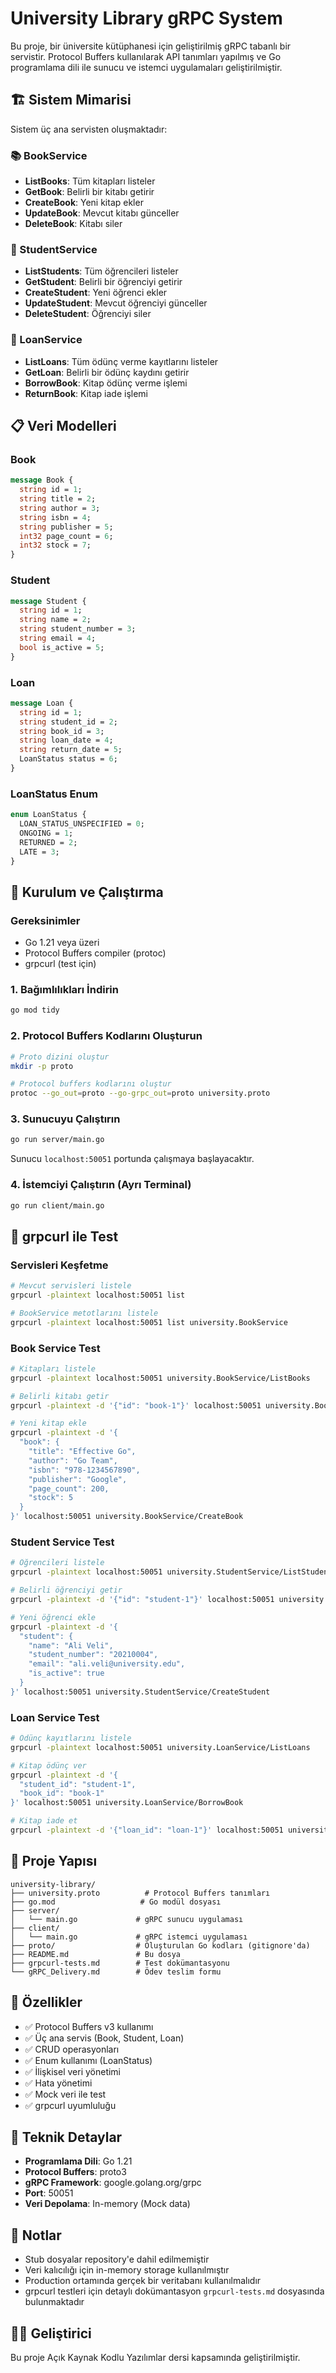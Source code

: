 # University Library gRPC System

Bu proje, bir üniversite kütüphanesi için geliştirilmiş gRPC tabanlı bir servistir. Protocol Buffers kullanılarak API tanımları yapılmış ve Go programlama dili ile sunucu ve istemci uygulamaları geliştirilmiştir.

## 🏗️ Sistem Mimarisi

Sistem üç ana servisten oluşmaktadır:

### 📚 BookService
- **ListBooks**: Tüm kitapları listeler
- **GetBook**: Belirli bir kitabı getirir
- **CreateBook**: Yeni kitap ekler
- **UpdateBook**: Mevcut kitabı günceller
- **DeleteBook**: Kitabı siler

### 👤 StudentService
- **ListStudents**: Tüm öğrencileri listeler
- **GetStudent**: Belirli bir öğrenciyi getirir
- **CreateStudent**: Yeni öğrenci ekler
- **UpdateStudent**: Mevcut öğrenciyi günceller
- **DeleteStudent**: Öğrenciyi siler

### 🔄 LoanService
- **ListLoans**: Tüm ödünç verme kayıtlarını listeler
- **GetLoan**: Belirli bir ödünç kaydını getirir
- **BorrowBook**: Kitap ödünç verme işlemi
- **ReturnBook**: Kitap iade işlemi

## 📋 Veri Modelleri

### Book
```proto
message Book {
  string id = 1;
  string title = 2;
  string author = 3;
  string isbn = 4;
  string publisher = 5;
  int32 page_count = 6;
  int32 stock = 7;
}
```

### Student
```proto
message Student {
  string id = 1;
  string name = 2;
  string student_number = 3;
  string email = 4;
  bool is_active = 5;
}
```

### Loan
```proto
message Loan {
  string id = 1;
  string student_id = 2;
  string book_id = 3;
  string loan_date = 4;
  string return_date = 5;
  LoanStatus status = 6;
}
```

### LoanStatus Enum
```proto
enum LoanStatus {
  LOAN_STATUS_UNSPECIFIED = 0;
  ONGOING = 1;
  RETURNED = 2;
  LATE = 3;
}
```

## 🚀 Kurulum ve Çalıştırma

### Gereksinimler
- Go 1.21 veya üzeri
- Protocol Buffers compiler (protoc)
- grpcurl (test için)

### 1. Bağımlılıkları İndirin
```bash
go mod tidy
```

### 2. Protocol Buffers Kodlarını Oluşturun
```bash
# Proto dizini oluştur
mkdir -p proto

# Protocol buffers kodlarını oluştur
protoc --go_out=proto --go-grpc_out=proto university.proto
```

### 3. Sunucuyu Çalıştırın
```bash
go run server/main.go
```

Sunucu `localhost:50051` portunda çalışmaya başlayacaktır.

### 4. İstemciyi Çalıştırın (Ayrı Terminal)
```bash
go run client/main.go
```

## 🧪 grpcurl ile Test

### Servisleri Keşfetme
```bash
# Mevcut servisleri listele
grpcurl -plaintext localhost:50051 list

# BookService metotlarını listele
grpcurl -plaintext localhost:50051 list university.BookService
```

### Book Service Test
```bash
# Kitapları listele
grpcurl -plaintext localhost:50051 university.BookService/ListBooks

# Belirli kitabı getir
grpcurl -plaintext -d '{"id": "book-1"}' localhost:50051 university.BookService/GetBook

# Yeni kitap ekle
grpcurl -plaintext -d '{
  "book": {
    "title": "Effective Go",
    "author": "Go Team",
    "isbn": "978-1234567890",
    "publisher": "Google",
    "page_count": 200,
    "stock": 5
  }
}' localhost:50051 university.BookService/CreateBook
```

### Student Service Test
```bash
# Öğrencileri listele
grpcurl -plaintext localhost:50051 university.StudentService/ListStudents

# Belirli öğrenciyi getir
grpcurl -plaintext -d '{"id": "student-1"}' localhost:50051 university.StudentService/GetStudent

# Yeni öğrenci ekle
grpcurl -plaintext -d '{
  "student": {
    "name": "Ali Veli",
    "student_number": "20210004",
    "email": "ali.veli@university.edu",
    "is_active": true
  }
}' localhost:50051 university.StudentService/CreateStudent
```

### Loan Service Test
```bash
# Ödünç kayıtlarını listele
grpcurl -plaintext localhost:50051 university.LoanService/ListLoans

# Kitap ödünç ver
grpcurl -plaintext -d '{
  "student_id": "student-1",
  "book_id": "book-1"
}' localhost:50051 university.LoanService/BorrowBook

# Kitap iade et
grpcurl -plaintext -d '{"loan_id": "loan-1"}' localhost:50051 university.LoanService/ReturnBook
```

## 📁 Proje Yapısı

```
university-library/
├── university.proto          # Protocol Buffers tanımları
├── go.mod                   # Go modül dosyası
├── server/
│   └── main.go             # gRPC sunucu uygulaması
├── client/
│   └── main.go             # gRPC istemci uygulaması
├── proto/                  # Oluşturulan Go kodları (gitignore'da)
├── README.md               # Bu dosya
├── grpcurl-tests.md        # Test dokümantasyonu
└── gRPC_Delivery.md        # Ödev teslim formu
```

## 🎯 Özellikler

- ✅ Protocol Buffers v3 kullanımı
- ✅ Üç ana servis (Book, Student, Loan)
- ✅ CRUD operasyonları
- ✅ Enum kullanımı (LoanStatus)
- ✅ İlişkisel veri yönetimi
- ✅ Hata yönetimi
- ✅ Mock veri ile test
- ✅ grpcurl uyumluluğu

## 🔧 Teknik Detaylar

- **Programlama Dili**: Go 1.21
- **Protocol Buffers**: proto3
- **gRPC Framework**: google.golang.org/grpc
- **Port**: 50051
- **Veri Depolama**: In-memory (Mock data)

## 📝 Notlar

- Stub dosyalar repository'e dahil edilmemiştir
- Veri kalıcılığı için in-memory storage kullanılmıştır
- Production ortamında gerçek bir veritabanı kullanılmalıdır
- grpcurl testleri için detaylı dokümantasyon `grpcurl-tests.md` dosyasında bulunmaktadır

## 👨‍💻 Geliştirici

Bu proje Açık Kaynak Kodlu Yazılımlar dersi kapsamında geliştirilmiştir. 